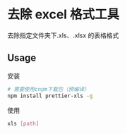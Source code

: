 # 去除 excel 格式工具

去除指定文件夹下.xls、.xlsx 的表格格式

## Usage

安装

```sh
# 需要使用cnpm下载包（预编译）
npm install prettier-xls -g
```

使用

```sh
xls [path]
```

